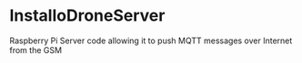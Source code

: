 # InstalloDroneServer
Raspberry Pi Server code allowing it to push MQTT messages over Internet from the GSM 
